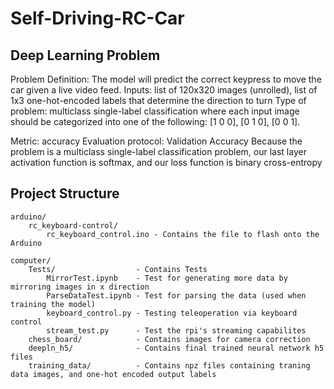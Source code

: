 # Self-Driving-RC-Car

## Deep Learning Problem
Problem Definition: The model will predict the correct keypress to move the car given a live video feed.
Inputs: list of 120x320 images (unrolled), list of 1x3 one-hot-encoded labels that determine the direction to turn
Type of problem: multiclass single-label classification where each input image should be categorized into one of the following:
[1 0 0], [0 1 0], [0 0 1].

Metric: accuracy
Evaluation protocol: Validation Accuracy
Because the problem is a multiclass single-label classification problem, our last layer activation function is softmax, and our loss function is binary cross-entropy


## Project Structure 
    arduino/
        rc_keyboard-control/ 
            rc_keyboard_control.ino - Contains the file to flash onto the Arduino
    
    computer/
        Tests/                  - Contains Tests
            MirrorTest.ipynb    - Test for generating more data by mirroring images in x direction
            ParseDataTest.ipynb - Test for parsing the data (used when training the model)
            keyboard_control.py - Testing teleoperation via keyboard control 
            stream_test.py      - Test the rpi's streaming capabilites
        chess_board/            - Contains images for camera correction 
        deepln_h5/              - Contains final trained neural network h5 files
        training_data/          - Contains npz files containing traning data images, and one-hot encoded output labels
        
        
  

  
